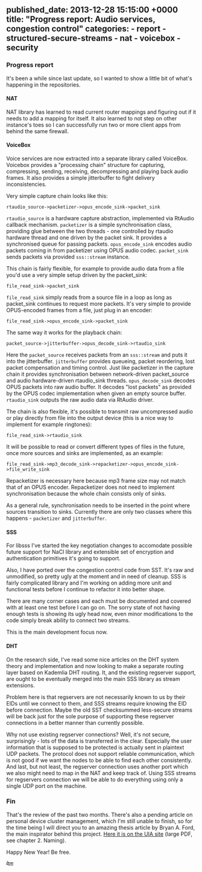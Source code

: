 published_date: 2013-12-28 15:15:00 +0000
title: "Progress report: Audio services, congestion control"
categories:
    - report
    - structured-secure-streams
    - nat
    - voicebox
    - security
---
### Progress report

It's been a while since last update, so I wanted to show a little bit of what's happening in the repositories.

#### NAT

NAT library has learned to read current router mappings and figuring out if it needs to add a mapping for itself. It also learned to not step on other instance's toes so I can successfully run two or more client apps from behind the same firewall.

#### VoiceBox

Voice services are now extracted into a separate library called VoiceBox. Voicebox provides a "processing chain" structure for capturing, compressing, sending, receiving, decompressing and playing back audio frames. It also provides a simple jitterbuffer to fight delivery inconsistencies.

Very simple capture chain looks like this:

    rtaudio_source->packetizer->opus_encode_sink->packet_sink

`rtaudio_source` is a hardware capture abstraction, implemented via RtAudio callback mechanism.
`packetizer` is a simple synchronisation class, providing glue between the two threads - one controlled by rtaudio hardware thread and one driven by the packet sink. It provides a synchronised queue for passing packets.
`opus_encode_sink` encodes audio packets coming in from packetizer using OPUS audio codec.
`packet_sink` sends packets via provided `sss::stream` instance.

This chain is fairly flexible, for example to provide audio data from a file you'd use a very simple setup driven by the packet_sink:

    file_read_sink->packet_sink

`file_read_sink` simply reads from a source file in a loop as long as packet_sink continues to request more packets. It's very simple to provide OPUS-encoded frames from a file, just plug in an encoder:

    file_read_sink->opus_encode_sink->packet_sink

The same way it works for the playback chain:

    packet_source->jitterbuffer->opus_decode_sink->rtaudio_sink

Here the `packet_source` receives packets from an `sss::stream` and puts it into the jitterbuffer.
`jitterbuffer` provides queueing, packet reordering, lost packet compensation and timing control. Just like packetizer in the capture chain it provides synchronisation between network-driven packet_source and audio hardware-driven rtaudio_sink threads.
`opus_decode_sink` decodes OPUS packets into raw audio buffer. It decodes "lost packets" as provided by the OPUS codec implementation when given an empty source buffer.
`rtaudio_sink` outputs the raw audio data via RtAudio driver.

The chain is also flexible, it's possible to transmit raw uncompressed audio or play directly from file into the output device (this is a nice way to implement for example ringtones):

    file_read_sink->rtaudio_sink

It will be possible to read or convert different types of files in the future, once more sources and sinks are implemented, as an example:

    file_read_sink->mp3_decode_sink->repacketizer->opus_encode_sink->file_write_sink

Repacketizer is necessary here because mp3 frame size may not match that of an OPUS encoder. Repacketizer does not need to implement synchronisation because the whole chain consists only of sinks.

As a general rule, synchronisation needs to be inserted in the point where sources transition to sinks. Currently there are only two classes where this happens - `packetizer` and `jitterbuffer`.

#### SSS

For libsss I've started the key negotiation changes to accomodate possible future support for NaCl library and extensible set of encryption and authentication primitives it's going to support.

Also, I have ported over the congestion control code from SST. It's raw and unmodified, so pretty ugly at the moment and in need of cleanup.
SSS is fairly complicated library and I'm working on adding more unit and functional tests before I continue to refactor it into better shape.

There are many corner cases and each must be documented and covered with at least one test before I can go on. The sorry state of not having enough tests is showing its ugly head now, even minor modifications to the code simply break ability to connect two streams.

This is the main development focus now.

#### DHT

On the research side, I've read some nice articles on the DHT system theory and implementation and now looking to make a separate routing layer based on Kademlia DHT routing. It, and the existing regserver support, are ought to be eventually merged into the main SSS library as stream extensions.

Problem here is that regservers are not necessarily known to us by their EIDs until we connect to them, and SSS streams require knowing the EID before connection. Maybe the old SST checksummed less-secure streams will be back just for the sole purpose of supporting these regserver connections in a better manner than currently possible.

Why not use existing regserver connections? Well, it's not secure, surprisingly - lots of the data is transferred in the clear. Especially the user information that is supposed to be protected is actually sent in plaintext UDP packets. The protocol does not support reliable communication, which is not good if we want the nodes to be able to find each other consistently. And last, but not least, the regserver connection uses another port which we also might need to map in the NAT and keep track of. Using SSS streams for regservers connection we will be able to do everything using only a single UDP port on the machine.

### Fin

That's the review of the past two months. There's also a pending article on personal device cluster management, which I'm still unable to finish, so for the time being I will direct you to an amazing thesis article by Bryan A. Ford, the main inspirator behind this project. [Here it is on the UIA site][1] (large PDF, see chapter 2. Naming).

Happy New Year! Be free.

  [1]: http://pdos.csail.mit.edu/papers/ford-phd-thesis.pdf "Bryan's thesis"

मेता
